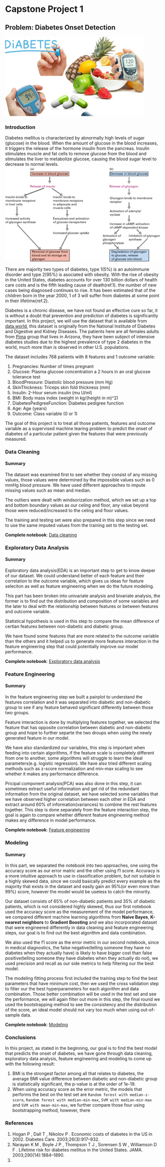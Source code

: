 # Capstone Project 1

## Problem: Diabetes Onset Detection
![Images](https://raw.githubusercontent.com/george1577/Thinkful_Data_Science/master/Capstone%20project/Capstone%20project%201/Images/Diabetes-Care-Devices-Market.png)

### Introduction
Diabetes mellitus is characterized by abnormally high levels of sugar (glucose) in the blood. When the amount of glucose in the blood increases, it triggers the release of the hormone insulin from the pancreas. Insulin stimulates muscle and fat cells to remove glucose from the blood and stimulates the liver to metabolize glucose, causing the blood sugar level to decrease to normal levels.
![Chart](https://raw.githubusercontent.com/george1577/Thinkful_Data_Science/master/Capstone%20project/Capstone%20project%201/Images/Diabetes_chart.jpg)

There are majority two types of diabetes, type 1(5%) is an autoimmune disorder and type 2(95%) is asociated with obesity. With the rise of obesity in the United States, diabetes accounts for over 130 billion dollars of health care costs and is the fifth leading cause of death(ref.1). the number of new cases being diagnosed continues to rise. It has been estimated that of the children born in the year 2000, 1 of 3 will suffer from diabetes at some point in their lifetime(ref.2).

Diabetes is a chronic disease, we have not found an effective cure so far, it is without a doubt that prevention and prediction of diabetes is significantly important. In this project, we will use the dataset that is available from [data.world](https://data.world/data-society/pima-indians-diabetes-database), this dataset is originally from the National Institute of Diabetes and Digestive and Kidney Diseases. The patients here are all females adults from [Pima](https://en.wikipedia.org/wiki/Pima_people) group that lives in Arizona, they have been subject of intensive diabetes studies due to the highest prevalence of type 2 diabetes in the world, much more than is observed in other U.S. populations.

The dataset includes 768 patients with 8 features and 1 outcome variable:

1. Pregnancies: Number of times pregnant
2. Glucose: Plasma glucose concentration a 2 hours in an oral glucose tolerance test
3. BloodPressure: Diastolic blood pressure (mm Hg)
4. SkinThickness: Triceps skin fold thickness (mm)
5. Insulin: 2-Hour serum insulin (mu U/ml)
6. BMI: Body mass index (weight in kg/(height in m)^2)
7. DiabetesPedigreeFunction: Diabetes pedigree function
8. Age: Age (years)
9. Outcome: Class variable (0 or 1)

The goal of this project is to treat all those patients, features and outcome variable as a supervised machine learing problem to predict the onset of diabetes of a particular patient given the features that were previously measured.

### Data Cleaning

#### Summary
The dataset was examined first to see whether they consist of any missing values, those values were determined by the impossible values such as 0 mmHg blood pressure. We have used different approaches to impute missing values such as mean and median.

The outliers were dealt with windsorization method, which we set up a top and bottom boundary values as our celing and floor, any value beyond those were reduced/increased to the celing and floor values.

The training and testing set were also prepared in this step since we need to use the same imputed values from the training set to the testing set.

**Complete notebook**: [Data cleaning](https://github.com/george1577/Thinkful_Data_Science/blob/master/Capstone%20project/Capstone%20project%201/Data%20Cleaning/Data_cleaning.ipynb)

### Exploratory Data Analysis

#### Summary
Exploratory data analysis(EDA) is an important step to get to know deeper of our dataset. We could understand better of each feature and their correlation to the outcome variable, which gives us ideas for feature seleciton as well as feature engineering when we do the future modeling.

This part has been broken into univariate analysis and bivariate analysis, the former is to find out the distribution and composition of some variables and the later to deal with the relationship between features or between features and outcome variable.

Statistical hypothesis is used in this step to compare the mean difference of certian features between non-diabetic and diabetic group.

We have found some features that are more related to the outcome variable than the others and it helped us to generate more features interaction in the feature engineering step that could potentially improve our model performance.

**Complete notebook**: [Exploratory data analysis](https://github.com/george1577/Thinkful_Data_Science/blob/master/Capstone%20project/Capstone%20project%201/Exploratory%20Data%20Analysis/Exploratory_Data_Analysis.ipynb)

### Feature Engineering

#### Summary
In the feature engineering step we built a pairplot to understand the features correlation and it was separated into diabetic and non-diabetic group to see if any feature behaved significant differently between those two groups. 

Feature interaction is done by multiplying features together, we selected the feature that has opposite correlation between diabetic and non-diabetic group and hope to further separte the two droups when using the newly generated feature in our model.

We have also standardized our variables, this step is important when feeding into certain algorithms, if the feature scale is completely different from one to another, some algorithms will struggle to learn the ideal parameters(e.g. logistic regression). We have also tried different scaling methods such as z-score normalization and min-max scaling to see whether it makes any performance difference.

Pricipal component analysis(PCA) was also done in this step, it can sometimes extract useful information and get rid of the redundant information from the original dataset, we have selected some variables that we have observed higher correlation between each other in EDA and extract around 60% of information(variances) to combine the rest features together. This step is done separately from the feature interaction step, the goal is again to compare whether different feature engineering method makes any difference in model performance.

**Complete notebook**: [Feature engineering](http://localhost:8888/notebooks/Desktop/Thinkful/projects/Capstone%201/Feature%20Engineering/Feature%20Engineering.ipynb)

### Modeling
#### Summary

In this part, we separated the notebook into two approaches, one using the accuracy score as our error matric and the other using f1 score. Accuracy is a more intuitive approach to use in classification problem, but not suitable in a highly skewed data, since we could basically predict every example as the majority that exists in the dataset and easily gain an 95%(or even more than 99%) score, however the model would be useless to catch the minority.

Our dataset consists of 65% of non-diabetic patients and 35% of diabetic patients, which is not considered highly skewed, thus our first notebook used the accuracy score as the measurement of the model performance, we compared different machine learning algorithms from **Naive Bayes**, **K-nearest neighbors** to **Gradient Boosting** and we also incorporated dataset that were engineered differently in data cleaning and feature engineering steps, our goal is to find out the best algorithm and data combination.

We also used the f1 score as the error metric in our second notebook, since in medical diagnostics, the false negative(telling someone they have no diabetes when they actually have) is likely to have bigger cost than false positive(telling someone they have diabetes when they actually do not), we used precision and recall as our side metrics to help filtering our the best model.

The modeling fitting process first included the training step to find the best parameters that have minimum cost, then we used the cross validation step to fitler our the best hyperparameters for each algorithm and data combination. Those better combination will be used in the test set and see the performance, we will again filter out more in this step, the final round we used the bootstrapping method to see the consistency and the distribution of the score, an ideal model should not vary too much when using out-of-sample data.

**Complete notebook**: [Modeling](https://github.com/george1577/Thinkful_Data_Science/tree/master/Capstone%20project/Capstone%20project%201/Modeling)

### Conclusions

In this project, as stated in the beginning, our goal is to find the best model that predicts the onset of diabetes, we have gone through data cleaning, exploratory data analysis, feature engineering and modeling to come up with the following result:

1. BMI is the strongest factor among all that relates to diabetes, the average BMI value difference between diabetic and non-diabetic group is statistically significant, the p-value is at the order of 1e-19.
2. When using accuracy score as the error metric, the models that performs the best on the test set are `Random forest with median-z-score`, `Random forest with median-min-max`, `SVM with median-min-max` and `SVM with mean-min-max`, we further compare those four using bootstrapping method, however, there  


  

 
 





### References
1. Hogan P , Dall T , Nikolov P . Economic costs of diabetes in the US in 2002. Diabetes Care. 2003;26(3):917–932.
2. Narayan K M , Boyle J P , Thompson T J , Sorensen S W , Williamson D F . Lifetime risk for diabetes mellitus in the United States. JAMA. 2003;290(14):1884–1890.
3. 





